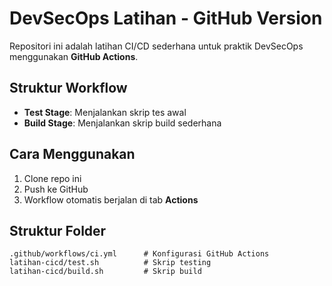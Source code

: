# DevSecOps Latihan - GitHub Version

Repositori ini adalah latihan CI/CD sederhana untuk praktik DevSecOps menggunakan **GitHub Actions**.

## Struktur Workflow

- **Test Stage**: Menjalankan skrip tes awal
- **Build Stage**: Menjalankan skrip build sederhana

## Cara Menggunakan

1. Clone repo ini
2. Push ke GitHub
3. Workflow otomatis berjalan di tab **Actions**

## Struktur Folder

```
.github/workflows/ci.yml      # Konfigurasi GitHub Actions
latihan-cicd/test.sh          # Skrip testing
latihan-cicd/build.sh         # Skrip build
```
